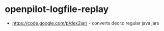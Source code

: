 openpilot-logfile-replay
========================

* https://code.google.com/p/dex2jar/ - converts dex to regular java jars